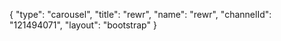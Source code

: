 {
    "type": "carousel",
    "title": "rewr",
    "name": "rewr",
    "channelId": "121494071",
    "layout": "bootstrap"
}